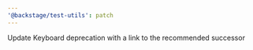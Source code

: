 ```yaml
---
'@backstage/test-utils': patch
---
```


Update Keyboard deprecation with a link to the recommended successor
